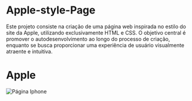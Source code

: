 # Apple-style-Page
 Este projeto consiste na criação de uma página web inspirada no estilo do site da Apple, utilizando exclusivamente HTML e CSS. O objetivo central é promover o autodesenvolvimento ao longo do processo de criação, enquanto se busca proporcionar uma experiência de usuário visualmente atraente e intuitiva.
# Apple
![Página Iphone](img.extensao)
